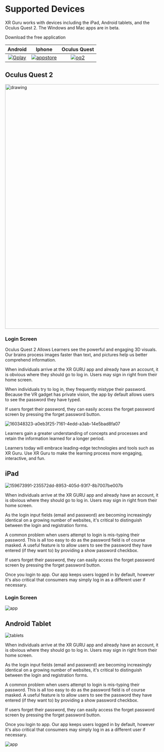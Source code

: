 
#  Supported Devices
XR Guru works with devices including the iPad, Android tablets, and the Oculus Quest 2.
The Windows and Mac apps are in beta.
 
 
 
 
Download the free application


| Android | Iphone | Oculus Quest |
| :---: | :---: | :---: |
| [![Gplay](https://user-images.githubusercontent.com/105265661/167627926-737b980d-b347-45c9-b74d-85a5b714ea07.png)](https://play.google.com/store/apps/details?id=com.holopundits.xrguru) | [![appstore](https://user-images.githubusercontent.com/105265661/167628013-67efa24b-a995-4c0f-aa10-0a91517aa6a7.png)](https://apps.apple.com/us/app/xr-guru/id1455596517) | [![oq2](https://user-images.githubusercontent.com/105265661/167634065-035117d1-04c8-4551-b376-4fa677712710.png)]( https://www.oculus.com/experiences/quest/3694537353974790) |




## Oculus Quest 2

 
<img src="https://user-images.githubusercontent.com/101865042/159917994-c4de13e8-5cfd-4f6f-9aec-a4e655ad319e.jpg" alt="drawing" style="width:800px;"/>


### Login Screen

Oculus Quest 2 Allows Learners see the powerful and engaging 3D visuals. Our brains process images faster than text, and pictures help us better comprehend information.

When individuals arrive at the XR GURU app and already have an account, it is obvious where they should go to log in. Users may sign in right from their home screen.

When individuals try to log in, they frequently mistype their password. Because the VR gadget has private vision, the app by default allows users to see the password they have typed.

If users forget their password, they can easily access the forget password screen by pressing the forget password button.

 
![160348323-a0eb3f25-7161-4edd-a3ab-14e5bad8fa07](https://user-images.githubusercontent.com/105265661/167803737-c68f639f-66c4-44ff-93f0-ea2fd1ed5117.png)


 

Learners gain a greater understanding of concepts and processes and retain the information learned for a longer period.

Learners today will embrace leading-edge technologies and tools such as XR Guru. Use XR Guru to make the learning process more engaging, interactive, and fun.




## iPad


![159673991-235572dd-8953-405d-93f7-8b7007be007b](https://user-images.githubusercontent.com/101865042/160373157-c8880592-c728-442b-8db7-dc3964782a0c.png)

When individuals arrive at the XR GURU app and already have an account, it is obvious where they should go to log in. Users may sign in right from their home screen.

As the login input fields (email and password) are becoming increasingly identical on a growing number of websites, it's critical to distinguish between the login and registration forms.

A common problem when users attempt to login is mis-typing their password. This is all too easy to do as the password field is of course masked. A useful feature is to allow users to see the password they have entered (if they want to) by providing a show password checkbox. 


If users forget their password, they can easily access the forget password screen by pressing the forget password button.

Once you login to app.
Our app keeps users logged in by default, however it's also critical that consumers may simply log in as a different user if necessary.

### Login Screen

![app](https://user-images.githubusercontent.com/101865042/160375243-1fbf1da2-e6e7-4421-8ff3-7cbd9c0fa70d.png)


## Android Tablet

![tablets](https://user-images.githubusercontent.com/101865042/160382015-e426097a-8d8a-4b42-9f70-83bed43b70c1.PNG)

 
When individuals arrive at the XR GURU app and already have an account, it is obvious where they should go to log in. Users may sign in right from their home screen.

As the login input fields (email and password) are becoming increasingly identical on a growing number of websites, it's critical to distinguish between the login and registration forms.

A common problem when users attempt to login is mis-typing their password. This is all too easy to do as the password field is of course masked. A useful feature is to allow users to see the password they have entered (if they want to) by providing a show password checkbox. 


If users forget their password, they can easily access the forget password screen by pressing the forget password button.

Once you login to app.
Our app keeps users logged in by default, however it's also critical that consumers may simply log in as a different user if necessary.

![app](https://user-images.githubusercontent.com/101865042/160375243-1fbf1da2-e6e7-4421-8ff3-7cbd9c0fa70d.png)
